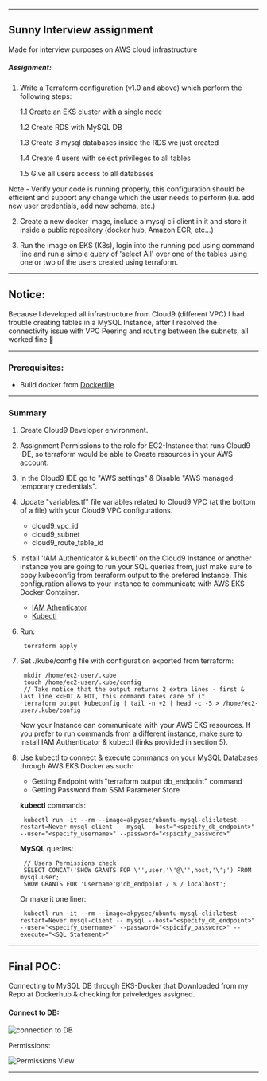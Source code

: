 
---

## Sunny Interview assignment
Made for interview purposes on AWS cloud infrastructure

##### Assignment:

1. Write a Terraform configuration (v1.0 and above) which perform the following steps:

    1.1 Create an EKS cluster with a single node

    1.2 Create RDS with MySQL DB

    1.3 Create 3 mysql databases inside the RDS we just created

    1.4 Create 4 users with select privileges to all tables

    1.5 Give all users access to all databases

Note - Verify your code is running properly, this configuration should be efficient and support any change which the user needs to perform (i.e. add new user credentials, add new schema, etc.)

2. Create a new docker image, include a mysql cli client in it and store it inside a public repository (docker hub, Amazon ECR, etc…)

3. Run the image on EKS (K8s), login into the running pod using command line and run a simple query of 'select All' over one of the tables using one or two of the users created using terraform.

---

## Notice:
Because I developed all infrastructure from Cloud9 (different VPC) I had trouble creating tables in a MySQL Instance,
after I resolved the connectivity issue with VPC Peering and routing between the subnets, all worked fine 🎉

---

### Prerequisites:


- Build docker from [Dockerfile]("./docker/Dockerfile")

---

### Summary

1) Create Cloud9 Developer environment.
2) Assignment Permissions to the role for EC2-Instance that runs Cloud9 IDE, so terraform would be able to Create resources in your AWS account.
3) In the Cloud9 IDE go to "AWS settings" & Disable "AWS managed temporary credentials".
4) Update "variables.tf" file variables related to Cloud9 VPC (at the bottom of a file) with your Cloud9 VPC configurations.
    
    - cloud9_vpc_id
    - cloud9_subnet
    - cloud9_route_table_id
    
5) Install 'IAM Authenticator & kubectl' on the Cloud9 Instance or another instance you are going to run your SQL queries from, just make sure to copy kubeconfig from terraform output to the prefered Instance. This configuration allows to your instance to communicate with AWS EKS Docker Container.

    - [IAM Athenticator](https://docs.aws.amazon.com/eks/latest/userguide/install-aws-iam-authenticator.html) 
    - [Kubectl](https://docs.aws.amazon.com/eks/latest/userguide/install-kubectl.html)

6) Run:
    
        terraform apply

7) Set ./kube/config file with configuration exported from terraform:

        mkdir /home/ec2-user/.kube
        touch /home/ec2-user/.kube/config
        // Take notice that the output returns 2 extra lines - first & last line <<EOT & EOT, this command takes care of it.
        terraform output kubeconfig | tail -n +2 | head -c -5 > /home/ec2-user/.kube/config

    Now your Instance can communicate with your AWS EKS resources. If you prefer to run commands from a different instance, make sure to Install IAM Authenticator & kubectl (links provided in section 5).

8) Use kubectl to connect & execute commands on your MySQL Databases through AWS EKS Docker as such:

    - Getting Endpoint with "terraform output db_endpoint" command
    - Getting Password from SSM Parameter Store

    **kubectl** commands:

        kubectl run -it --rm --image=akpysec/ubuntu-mysql-cli:latest --restart=Never mysql-client -- mysql --host="<specify_db_endpoint>" --user="<specify_username>" --password="<spicify_password>"
    **MySQL** queries:
        
        // Users Permissions check
        SELECT CONCAT('SHOW GRANTS FOR \'',user,'\'@\'',host,'\';') FROM mysql.user;
        SHOW GRANTS FOR 'Username'@'db_endpoint / % / localhost';
        
    Or make it one liner:
        
        kubectl run -it --rm --image=akpysec/ubuntu-mysql-cli:latest --restart=Never mysql-client -- mysql --host="<specify_db_endpoint>" --user="<specify_username>" --password="<spicify_password>" --execute="<SQL Statement>"

---

## Final POC:

Connecting to MySQL DB through EKS-Docker that Downloaded from my Repo at Dockerhub & checking for priveledges assigned.

#### Connect to DB:

![connection to DB](https://user-images.githubusercontent.com/48283299/147382338-fdec49f4-7353-4abb-b34a-2b52f29d64b2.PNG)

Permissions:

![Permissions View](https://user-images.githubusercontent.com/48283299/147382342-7e604b0f-37c5-45a9-b9c0-c8429a768421.PNG)


---

#

